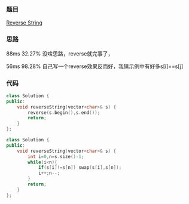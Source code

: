 ### 题目
[Reverse String](https://leetcode-cn.com/problems/reverse-string/submissions/)
### 思路
88ms 32.27%
没啥思路，reverse就完事了，

56ms 98.28%
自己写一个reverse效果反而好，我猜示例中有好多s[i]==s[j]
### 代码
```c++
class Solution {
public:
    void reverseString(vector<char>& s) {
        reverse(s.begin(),s.end());
        return;
    }
};
```
```c++
class Solution {
public:
    void reverseString(vector<char>& s) {
        int i=0,n=s.size()-1;
        while(i<n){
            if(s[i]!=s[n]) swap(s[i],s[n]);
            i++;n--;
        }
        return;
    }
};
```
